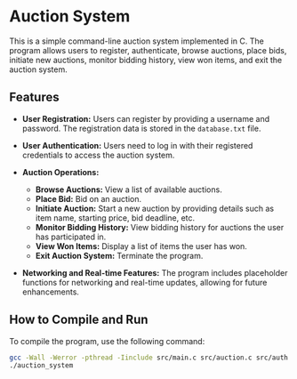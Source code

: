 # Auction System

This is a simple command-line auction system implemented in C. The program allows users to register, authenticate, browse auctions, place bids, initiate new auctions, monitor bidding history, view won items, and exit the auction system.

## Features

- **User Registration:** Users can register by providing a username and password. The registration data is stored in the `database.txt` file.

- **User Authentication:** Users need to log in with their registered credentials to access the auction system.

- **Auction Operations:**
  - **Browse Auctions:** View a list of available auctions.
  - **Place Bid:** Bid on an auction.
  - **Initiate Auction:** Start a new auction by providing details such as item name, starting price, bid deadline, etc.
  - **Monitor Bidding History:** View bidding history for auctions the user has participated in.
  - **View Won Items:** Display a list of items the user has won.
  - **Exit Auction System:** Terminate the program.

- **Networking and Real-time Features:** The program includes placeholder functions for networking and real-time updates, allowing for future enhancements.

## How to Compile and Run

To compile the program, use the following command:

```bash
gcc -Wall -Werror -pthread -Iinclude src/main.c src/auction.c src/auth.c src/ui.c src/network.c src/realtime.c -o auction_system
./auction_system
